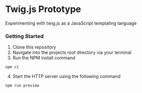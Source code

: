 # Twig.js Prototype

Experimenting with twig.js as a JavaScript templating language

### Getting Started

1. Clone this repository
2. Navigate into the projects root directory via your terminal
3. Run the NPM install command

```script
npm ci
```

4. Start the HTTP server using the following command

```script
npm run preview
```